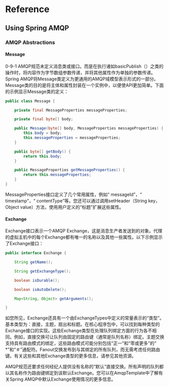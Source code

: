 # Reference

##  Using Spring AMQP

### AMQP Abstractions

#### Message

0-9-1 AMQP规范未定义消息类或接口。而是在执行诸如basicPublish（）之类的操作时，将内容作为字节数组参数传递，并将其他属性作为单独的参数传递。Spring AMQP将Message类定义为更通用的AMQP域模型表示形式的一部分。Message类的目的是将主体和属性封装在一个实例中，以便使API更加简单。下面的示例显示Message类的定义：

```java
public class Message {

    private final MessageProperties messageProperties;

    private final byte[] body;

    public Message(byte[] body, MessageProperties messageProperties) {
        this.body = body;
        this.messageProperties = messageProperties;
    }

    public byte[] getBody() {
        return this.body;
    }

    public MessageProperties getMessageProperties() {
        return this.messageProperties;
    }
}
```

MessageProperties接口定义了几个常用属性，例如“ messageId”，“ timestamp”，“ contentType”等。您还可以通过调用setHeader（String key，Object value）方法，使用用户定义的“标题”扩展这些属性。

#### Exchange

Exchange接口表示一个AMQP Exchange，这是消息生产者发送到的对象。代理的虚拟主机中的每个Exchange都有唯一的名称以及其他一些属性。以下示例显示了Exchange接口：

```java
public interface Exchange {

    String getName();

    String getExchangeType();

    boolean isDurable();

    boolean isAutoDelete();

    Map<String, Object> getArguments();

}
```

如您所见，Exchange还具有一个由ExchangeTypes中定义的常量表示的“类型”。基本类型为：直接，主题，扇出和标题。在核心程序包中，可以找到每种类型的Exchange接口的实现。这些Exchange类型在处理队列绑定方面的行为各不相同。例如，直接交换可让队列由固定的路由键（通常是队列名称）绑定。主题交换支持具有路由模式的绑定，这些路由模式可能分别包括“正一”和“零或更多”的“ *”和“＃”通配符。Fanout交换发布到与其绑定的所有队列，而无需考虑任何路由键。有关这些和其他Exchange类型的更多信息，请参见其他资源。

AMQP规范还要求任何经纪人提供没有名称的“默认”直接交换。所有声明的队列都以其名称作为路由键绑定到该默认Exchange。您可以在AmqpTemplate中了解有关Spring AMQP中默认Exchange使用情况的更多信息。



